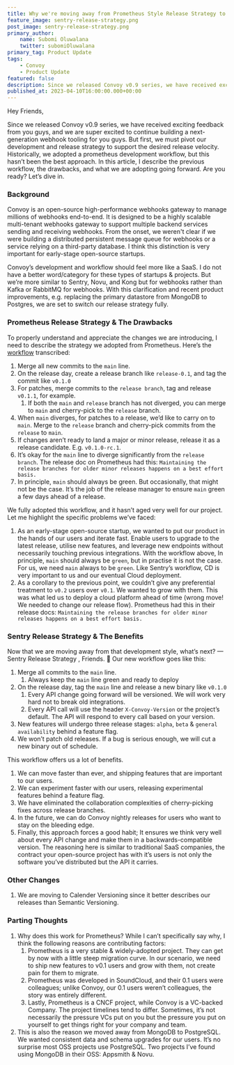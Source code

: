 ```yaml
---
title: Why we're moving away from Prometheus Style Release Strategy to Sentry Style Release Strategy
feature_image: sentry-release-strategy.png
post_image: sentry-release-strategy.png
primary_author:
    name: Subomi Oluwalana
    twitter: subomiOluwalana
primary_tag: Product Update
tags:
    - Convoy
    - Product Update
featured: false
description: Since we released Convoy v0.9 series, we have received exciting feedback from you guys, and we are super excited to continue building a next-generation webhook tooling for you guys.  But first, we must pivot our development and release workflow to support the desired release velocity. 
published_at: 2023-04-10T16:00:00.000+00:00
---
```


Hey Friends, 

Since we released Convoy v0.9 series, we have received exciting feedback from you guys, and we are super excited to continue building a next-generation webhook tooling for you guys.  But first, we must pivot our development and release strategy to support the desired release velocity. Historically, we adopted a prometheus development workflow, but this hasn’t been the best approach. In this article, I describe the previous workflow, the drawbacks, and what we are adopting going forward. Are you ready? Let’s dive in.

### Background

Convoy is an open-source high-performance webhooks gateway to manage millions of webhooks end-to-end. It is designed to be a highly scalable multi-tenant webhooks gateway to support multiple backend services sending and receiving webhooks. From the onset, we weren't clear if we were building a distributed persistent message queue for webhooks or a service relying on a third-party database. I think this distinction is very important for early-stage open-source startups. 

Convoy’s development and workflow should feel more like a SaaS. I do not have a better word/category for these types of startups & projects. But we’re more similar to Sentry, Novu, and Kong but for webhooks rather than Kafka or RabbitMQ for webhooks. With this clarification and recent product improvements, e.g. replacing the primary datastore from MongoDB to Postgres, we are set to switch our release strategy fully.

### Prometheus Release Strategy & The Drawbacks

To properly understand and appreciate the changes we are introducing, I need to describe the strategy we adopted from Prometheus. Here’s the [workflow](https://github.com/prometheus/prometheus/blob/main/RELEASE.md) transcribed:

1. Merge all new commits to the `main` line. 
2. On the release day, create a release branch like `release-0.1`, and tag the commit like `v0.1.0`
3. For patches, merge commits to the `release branch`, tag and release `v0.1.1`, for example.
    1. If both the `main` and `release` branch has not diverged, you can merge to `main` and cherry-pick to the `release` branch.
4. When `main` diverges, for patches to a release, we’d like to carry on to `main`.  Merge to the `release` branch and cherry-pick commits from the `release` to `main`. 
5. If changes aren’t ready to land a major or minor release, release it as a release candidate. E.g. `v0.1.0-rc.1`.
6. It’s okay for the `main` line to diverge significantly from the `release branch`. The release doc on Prometheus had this: `Maintaining the release branches for older minor releases happens on a best effort basis.`
7. In principle, `main` should always be green. But occasionally, that might not be the case. It’s the job of the release manager to ensure `main` green a  few days ahead of a release.

We fully adopted this workflow, and it hasn’t aged very well for our project. Let me highlight the specific problems we’ve faced:

1. As an early-stage open-source startup, we wanted to put our product in the hands of our users and iterate fast. Enable users to upgrade to the latest release, utilise new features, and leverage new endpoints without necessarily touching previous integrations. With the workflow above, In principle, `main` should always be `green`, but in practise it is not the case. For us, we need `main` always to be `green`. Like Sentry’s workflow, CD is very important to us and our eventual Cloud deployment. 
2. As a corollary to the previous point, we couldn’t give any preferential treatment to `v0.2` users over `v0.1`. We wanted to grow with them. This was what led us to deploy a cloud platform ahead of time (wrong move! We needed to change our release flow). Prometheus had this in their release docs: `Maintaining the release branches for older minor releases happens on a best effort basis.`

### Sentry Release Strategy & The Benefits

Now that we are moving away from that development style, what’s next? — Sentry Release Strategy , Friends. 🎉 Our new workflow goes like this: 

1. Merge all commits to the `main` line.
    1. Always keep the `main` line green and ready to deploy
2. On the release day, tag the `main` line and release a new binary like `v0.1.0`
    1. Every API change going forward will be versioned. We will work very hard not to break old integrations.
    2. Every API call will use the header `X-Convoy-Version` or the project’s default. The API will respond to every call based on your version. 
3. New features will undergo three release stages: `alpha`, `beta` & `general availability` behind a feature flag.
4. We won’t patch old releases. If a bug is serious enough, we will cut a new binary out of schedule.

This workflow offers us a lot of benefits. 

1. We can move faster than ever, and shipping features that are important to our users. 
2. We can experiment faster with our users, releasing experimental features behind a feature flag.
3. We have eliminated the collaboration complexities of cherry-picking fixes across release branches.
4. In the future, we can do Convoy nightly releases for users who want to stay on the bleeding edge.
5. Finally, this approach forces a good habit; It ensures we think very well about every API change and make them in a backwards-compatible version. The reasoning here is similar to traditional SaaS companies, the contract your open-source project has with it’s users is not only the software you’ve distributed but the API it carries.

### Other Changes

1. We are moving to Calender Versioning since it better describes our releases than Semantic Versioning.

### Parting Thoughts

1. Why does this work for Prometheus? While I can’t specifically say why, I think the following reasons are contributing factors:
    1. Prometheus is a very stable & widely-adopted project. They can get by now with a little steep migration curve. In our scenario, we need to ship new features to v0.1 users and grow with them, not create pain for them to migrate.
    2. Prometheus was developed in SoundCloud, and their 0.1 users were colleagues; unlike Convoy, our 0.1 users weren’t colleagues, the story was entirely different.
    3. Lastly, Prometheus is a CNCF project, while Convoy is a VC-backed Company. The project timelines tend to differ. Sometimes, it’s not necessarily the pressure VCs put on you but the pressure you put on yourself to get things right for your company and team. 
2. This is also the reason we moved away from MongoDB to PostgreSQL. We wanted consistent data and schema upgrades for our users. It’s no surprise most OSS projects use PostgreSQL. Two projects I’ve found using MongoDB in their OSS: Appsmith & Novu.
